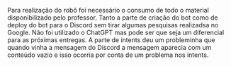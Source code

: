 Para realização do robô foi necessário o consumo de todo o material disponibilizado pelo professor. Tanto a parte de criação do bot como de deploy do bot para o Discord sem tirar algumas pesquisas realizadsa no Google. Não foi utilizado o ChatGPT mas pode ser que seja um diferencial para as próximas entregas. A parte de intents deu um probleminha que quando vinha a mensagem do Discord a mensagem aparecia com um conteúdo vazio e isso ocorria por conta de um problema nos intents.
